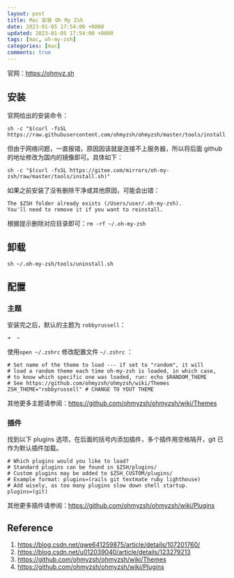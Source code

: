 ```yaml
---
layout: post
title: Mac 安装 Oh My Zsh
date: 2023-01-05 17:54:00 +0800
updated: 2023-01-05 17:54:00 +0800
tags: [mac, oh-my-zsh]
categories: [mac]
comments: true
---
```


官网：https://ohmyz.sh

## 安装

官网给出的安装命令：

```shell
sh -c "$(curl -fsSL https://raw.githubusercontent.com/ohmyzsh/ohmyzsh/master/tools/install.sh)"
```

但由于网络问题，一直报错，原因因该就是连接不上服务器，所以将后面 github 的地址修改为国内的镜像即可。具体如下：

```shell
sh -c "$(curl -fsSL https://gitee.com/mirrors/oh-my-zsh/raw/master/tools/install.sh)"
```

如果之前安装了没有删除干净或其他原因，可能会出错：

```shell
The $ZSH folder already exists (/Users/user/.oh-my-zsh).
You'll need to remove it if you want to reinstall.
```

根据提示删除对应目录即可：`rm -rf ~/.oh-my-zsh`

## 卸载

```shell
sh ~/.oh-my-zsh/tools/uninstall.sh
```

## 配置

### 主题

安装完之后，默认的主题为 `robbyrussell`：

```shell
➜  ~ 
```

使用`open ~/.zshrc` 修改配置文件 `~/.zshrc` ：

```properties
# Set name of the theme to load --- if set to "random", it will
# load a random theme each time oh-my-zsh is loaded, in which case,
# to know which specific one was loaded, run: echo $RANDOM_THEME
# See https://github.com/ohmyzsh/ohmyzsh/wiki/Themes
ZSH_THEME="robbyrussell" # CHANGE TO YOUT THEME
```

其他更多主题请参阅：https://github.com/ohmyzsh/ohmyzsh/wiki/Themes

### 插件

找到以下 plugins 选项，在后面的括号内添加插件，多个插件用空格隔开，git 已作为默认插件加载。

```properties
# Which plugins would you like to load?
# Standard plugins can be found in $ZSH/plugins/
# Custom plugins may be added to $ZSH_CUSTOM/plugins/
# Example format: plugins=(rails git textmate ruby lighthouse)
# Add wisely, as too many plugins slow down shell startup.
plugins=(git)
```

其他更多插件请参阅：https://github.com/ohmyzsh/ohmyzsh/wiki/Plugins

## Reference

1. https://blog.csdn.net/qwe641259875/article/details/107201760/
2. https://blog.csdn.net/u012039040/article/details/123279213
3. https://github.com/ohmyzsh/ohmyzsh/wiki/Themes
4. https://github.com/ohmyzsh/ohmyzsh/wiki/Plugins
